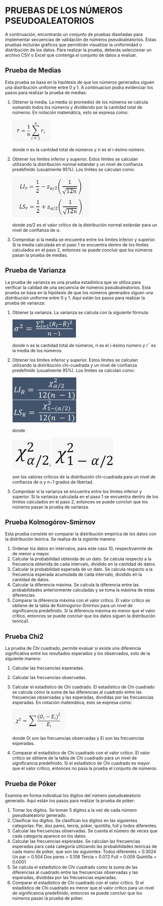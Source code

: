 # PRUEBAS DE LOS NÚMEROS PSEUDOALEATORIOS

A continuación, encontrarás un conjunto de pruebas diseñadas para implementar secuencias de validación de números pseudoaleatorios. Estas pruebas incluirán gráficos que permitirán visualizar la uniformidad o distribución de los datos. Para realizar la prueba, deberás seleccionar un archivo CSV o Excel que contenga el conjunto de datos a evaluar.

## Prueba de Medias 

Esta prueba se basa en la hipótesis de que los números generados siguen una distribución uniforme entre 0 y 1. A continuacion podra evidenciar los pasos para realizar la prueba de medias:

1. Obtener la media. La media (o promedio) de los números se calcula sumando todos los números y dividiendo por la cantidad total de números. En notación matemática, esto se expresa como:


    ![alt text](resouce\image-5.png)


    donde n es la cantidad total de números y ri​ es el i-ésimo número.

2. Obtener los límites inferior y superior. Estos límites se calculan utilizando la distribución normal estándar y un nivel de confianza predefinido (usualmente 95%). Los límites se calculan como:

    ![alt text](resouce\LILS.png)

    donde zα/2​ es el valor crítico de la distribución normal estándar para un nivel de confianza de α.

3. Comprobar si la media se encuentra entre los límites inferior y superior. Si la media calculada en el paso 1 se encuentra dentro de los límites calculados en el paso 2, entonces se puede concluir que los números pasan la prueba de medias.

##  Prueba de Varianza

La prueba de varianza es una prueba estadística que se utiliza para verificar la calidad de una secuencia de números pseudoaleatorios. Esta prueba se basa en la hipótesis de que los números generados siguen una distribución uniforme entre 0 y 1. Aquí están los pasos para realizar la prueba de varianza:

1. Obtener la varianza. La varianza se calcula con la siguiente fórmula:

    ![alt text](resouce\image-3.png)

    donde n es la cantidad total de números, ri​ es el i-ésimo número y rˉ es la media de los números.

2. Obtener los límites inferior y superior. Estos límites se calculan utilizando la distribución chi-cuadrada y un nivel de confianza predefinido (usualmente 95%). Los límites se calculan como:
    
    ![alt text](resouce\image-4.png)

    donde 

    ![alt text](resouce\image.png) 
    ![alt text](resouce\image-1.png) 
    
    son los valores críticos de la distribución chi-cuadrada para un nivel de confianza de α y n−1 grados de libertad.

3. Comprobar si la varianza se encuentra entre los límites inferior y superior. Si la varianza calculada en el paso 1 se encuentra dentro de los límites calculados en el paso 2, entonces se puede concluir que los números pasan la prueba de varianza. 

## Prueba Kolmogórov-Smirnov

Esta prueba consiste en comparar la distribución empírica de los datos con la distribución teórica. Se realiza de la sigiente manera:

1. Ordenar los datos en intervalos, para este caso 10, respectivamnte de de menor a mayor.
2. Calcular la probabilidad obtenida de un dato. Se calcula respecto a la frecuencia obtenida de cada intervalo, dividido en la cantidad de datos.
3. Calcular la probabilidad esperada de un dato. Se calcula respecto a la frecuencia esperada acumulada de cada intervalo, dividido en la cantidad de datos.
4. Calcular la diferencia máxima. Se calcula la diferencia entre las probabilidades anteriormente calculadas y se toma la máxima de estas diferencias.
5. Comparar la diferencia máxima con el valor crítico. El valor crítico se obtiene de la tabla de Kolmogorov-Smirnov para un nivel de significancia predefinido. Si la diferencia máxima es menor que el valor crítico, entonces se puede concluir que los datos siguen la distribución teórica1.

## Prueba Chi2  

La prueba de Chi cuadrado, permite evaluar si existe una diferencia significativa entre los resultados esperados y los observados, esto de la siguiente manera:

1. Calcular las frecuencias esperadas. 
2. Calcular las frecuencias observadas. 
3. Calcular el estadístico de Chi cuadrado. El estadístico de Chi cuadrado se calcula como la suma de las diferencias al cuadrado entre las frecuencias observadas y las esperadas, divididas por las frecuencias esperadas. En notación matemática, esto se expresa como:

    ![alt text](resouce\image-2.png)


    donde Oi​ son las frecuencias observadas y Ei​ son las frecuencias esperadas.

4. Comparar el estadístico de Chi cuadrado con el valor crítico. El valor crítico se obtiene de la tabla de Chi cuadrado para un nivel de significancia predefinido. Si el estadístico de Chi cuadrado es mayor que el valor crítico, entonces no pasa la prueba el conjunto de números.

## Prueba de Póker

Examina en forma individual los dígitos del número pseudoaleatorio generado. Aquí están los pasos para realizar la prueba de póker:

1. Tomar los dígitos. Se toman 5 dígitos a la vez de cada número pseudoaleatorio generado.
2. Clasificar los dígitos. Se clasifican los dígitos en las siguientes categorías: Par, dos pares, tercia, póker, quintilla, full y todos diferentes.
3. Calcular las frecuencias observadas. Se cuenta el número de veces que cada categoría aparece en los datos.
4. Calcular las frecuencias esperadas. Se calculan las frecuencias esperadas para cada categoría utilizando las probabilidades teóricas de cada mano de póker, que son las siguientes:
    Todos diferentes = 0.3024
    Un par = 0.504
    Dos pares = 0.108
    Tercia = 0.072
    Full = 0.009
    Quintilla = 0.0001
5. Se calcula el estadístico de Chi cuadrado como la suma de las diferencias al cuadrado entre las frecuencias observadas y las esperadas, divididas por las frecuencias esperadas.
6. Comparar el estadístico de Chi cuadrado con el valor crítico. Si el estadístico de Chi cuadrado es menor que el valor crítico para un nivel de significancia predefinido, entonces se puede concluir que los números pasan la prueba de póker.

